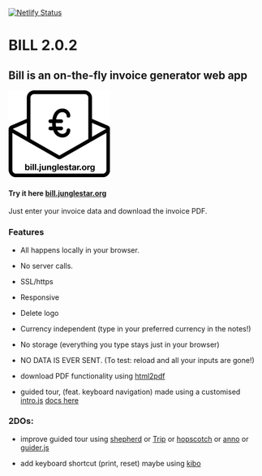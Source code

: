 [![Netlify Status](https://api.netlify.com/api/v1/badges/e72750bc-d967-40f5-ae62-919fb46cf636/deploy-status)](https://app.netlify.com/sites/docu/deploys)

# BILL 2.0.2

## Bill is an on-the-fly invoice generator web app

![Bill is an online Invoice Generator](bill_logo.png)

#### Try it here [bill.junglestar.org](https://bill.junglestar.org)

Just enter your invoice data and download the invoice PDF.

### Features

- All happens locally in your browser.

- No server calls.

- SSL/https

- Responsive

- Delete logo

- Currency independent (type in your preferred currency in the notes!)

- No storage (everything you type stays just in your browser)

- NO DATA IS EVER SENT. (To test: reload and all your inputs are gone!)

- download PDF functionality using [html2pdf](https://github.com/eKoopmans/html2pdf)

- guided tour, (feat. keyboard navigation) made using a customised [intro.js](https://github.com/usablica/intro.js) [docs here](http://introjs.com/docs/)

### 2DOs:

- improve guided tour using [shepherd](https://github.com/HubSpot/shepherd) or [Trip](https://github.com/EragonJ/Trip.js) or [hopscotch](https://github.com/linkedin/hopscotch) or [anno](https://github.com/iamdanfox/anno.js) or [guider.js](https://github.com/pickhardt/Guiders-JS)

- add keyboard shortcut (print, reset) maybe using [kibo](https://github.com/marquete/kibo)
